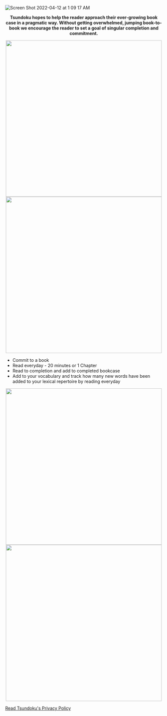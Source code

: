   ![Screen Shot 2022-04-12 at 1 09 17 AM](https://user-images.githubusercontent.com/18372801/163682248-d99d620e-a226-4695-aa17-254212712630.png)

<p align="center" style="font-weight: bold;">
Tsundoku hopes to help the reader approach their ever-growing book case in a pragmatic way. Without getting overwhelmed, jumping book-to-book we encourage the reader to set a goal of singular completion and commitment.
<p/>

<p align="center">
<img src="https://user-images.githubusercontent.com/18372801/163682277-6ab1931f-beb3-46ce-a0a9-40fdb8095c7c.png" height="500"> <img src="https://user-images.githubusercontent.com/18372801/163682278-99417449-221f-44fc-ac27-ce9db86b6681.png" height="500">
<p/>

- Commit to a book
- Read everyday - 20 minutes or 1 Chapter
- Read to completion and add to completed bookcase
- Add to your vocabulary and track how many new words have been added to your lexical repertoire by reading everyday  

<p align="center">
<img src="https://user-images.githubusercontent.com/18372801/163682894-91b525b8-dbb3-4634-87e7-53082c1fe286.png" height="500"> 

<img src="https://user-images.githubusercontent.com/18372801/163683091-4d89f7bc-2130-4edd-aa67-86f696596415.png" height="500">
<p/>
                      
[Read Tsundoku's Privacy Policy](https://www.termsfeed.com/live/a0fdb2b6-eaaf-4061-95e6-d5964cf8fb61)
